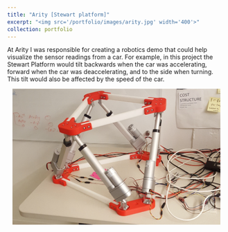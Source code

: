 ```yaml
---
title: "Arity [Stewart platform]"
excerpt: "<img src='/portfolio/images/arity.jpg' width='400'>"
collection: portfolio
---
```


At Arity I was responsible for creating a robotics demo that could help visualize the sensor readings from a car. For example, in this project the Stewart Platform would tilt backwards when the car was accelerating, forward when the car was deaccelerating, and to the side when turning. This tilt would also be affected by the speed of the car.

<img src="/portfolio/images/arity.jpg" width="480" style="display: block; margin: 0 auto" />

